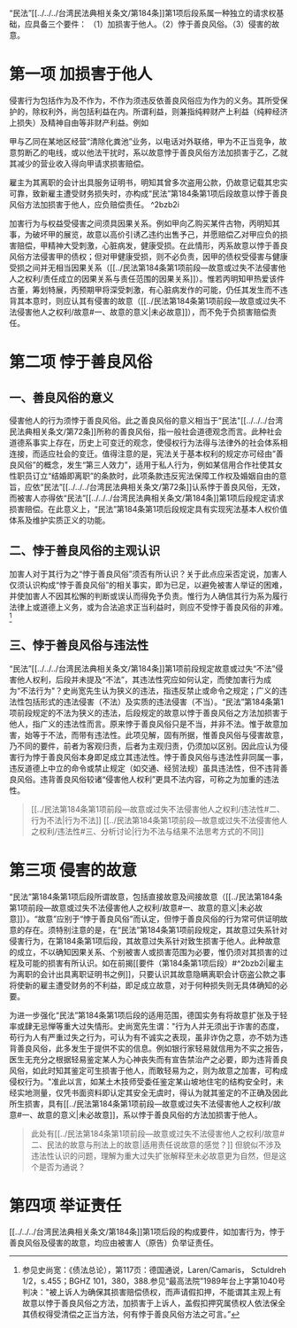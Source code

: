 “民法”[[../../../台湾民法典相关条文/第184条]]第1项后段系属一种独立的请求权基础，应具备三个要件：
（1）加损害于他人。（2）悖于善良风俗。（3）侵害的故意。

# 第一项 加损害于他人

侵害行为包括作为及不作为，不作为须违反依善良风俗应为作为的义务。其所受保护的，除权利外，尚包括利益在内。所谓利益，则兼指纯粹财产上利益（纯粹经济上损失）及精神自由等非财产利益。例如

甲与乙同在某地区经营“清除化粪池”业务，以电话对外联络，甲为不正当竞争，故意剪断乙的电线，或以他法干扰时，系以故意悖于善良风俗方法加损害于乙，乙就其减少的营业收入得向甲请求损害赔偿。

雇主为其离职的会计出具服务证明书，明知其曾多次盗用公款，仍故意记载其忠实可靠，致新雇主遭受财务损失时，亦构成“民法”第184条第1项后段故意以悖于善良风俗方法加损害于他人，应负赔偿责任。 ^2bzb2i

加害行为与权益受侵害之间须具因果关系。例如甲向乙购买某件古物，丙明知其事，为破坏甲的展览，故意以高价引诱乙违约出售予己，并愿赔偿乙对甲应负的损害赔偿，甲精神大受刺激，心脏病发，健康受损。在此情形，丙系故意以悖于善良风俗方法侵害甲的债权；但对甲健康受损，则不必负责，因甲的债权受侵害与健康受损之间并无相当因果关系（[[../民法第184条第1项前段—故意或过失不法侵害他人之权利/责任成立的因果关系与责任范围的因果关系]]）。惟若丙明知甲热爱该件古董，筹划特展，丙预期甲将深受刺激，有心脏病发作的可能，仍任其发生而不违背其本意时，则应认其有侵害的故意（[[../民法第184条第1项前段—故意或过失不法侵害他人之权利/故意#一、故意的意义|未必故意]]），而不免于负损害赔偿责任。

# 第二项 悖于善良风俗

## 一、善良风俗的意义

侵害他人的行为须悖于善良风俗。此之善良风俗的意义相当于“民法"[[../../../台湾民法典相关条文/第72条]]所称的善良风俗，指一般社会道德观念而言。此种社会道德系事实上存在，历史上可变迁的观念，使侵权行为法得与法律外的社会体系相连接，而适应社会的变迁。值得注意的是，宪法关于基本权利的规定亦可经由”善良风俗”的概念，发生“第三人效力”，适用于私人行为，例如某信用合作社使其女性职员订立“结婚即离职”的条款时，此项条款违反宪法保障工作权及婚姻自由的意旨，应依“民法”[[../../../台湾民法典相关条文/第72条]]认系悖于善良风俗，无效，而被害人亦得依“民法”[[../../../台湾民法典相关条文/第184条]]第1项后段规定请求损害赔偿。在此意义上，“民法”第184条第1项后段规定具有实现宪法基本人权价值体系及维护实质正义的功能。

## 二、悖于善良风俗的主观认识

加害人对于其行为之“悖于善良风俗”须否有所认识？关于此点应采否定说，加害人仅须认识构成“悖于善良风俗”的相关事实，即为已足，以避免被害人举证的困难，并使加害人不因其松懈的判断或误认而得免予负责。惟行为人确信其行为系为履行法律上或道德上义务，或为合法追求正当利益时，则应不受悖于善良风俗的非难。[^1]

[^1]:参见史尚宽：《债法总论），第117页：德国通说，Laren/Camaris， Sctuldreh 1/2，s.455；BGHZ 101，380，388.参见“最高法院”1989年台上字第1040号判决："被上诉人为确保其损害赔偿债权，而声请假扣押，不能谓其主观上有故意以悖于善良风俗之方法，加损害于上诉人，盖假扣押究属债权人依法保全其债权得受清偿之正当方法，何有悖于善良风俗方法之可言。”

## 三、悖于善良风俗与违法性

“民法”[[../../../台湾民法典相关条文/第184条]]第1项前段规定故意或过失“不法”侵害他人权利，后段并未提及“不法”，其违法性究应如何认定，而使加害行为成为“不法行为"？史尚宽先生认为狭义的违法，指违反禁止或命令之规定；广义的违法性包括形式的违法侵害（不法）及实质的违法侵害（不当）。“民法”第184条第1项前段规定的不法为狭义的违法，后段规定的故意以悖于善良风俗之方法加损害于他人，指广义的违法性而言。原来悖于善良风俗只是不当，并非不法。惟于故意加害，始等于不法，而带有违法性。此项见解，固有所据，惟善良风俗与侵害故意，乃不同的要件，前者为客观归责，后者为主观归责，仍须加以区别。因此应认为侵害行为悖于善良风俗本身即足成立其违法性。悖于善良风俗与违法性非同属一事，违反道德上中立的命令或禁止规定（如交通、经贸法规）虽具违法性，但不违背善良风俗。违背善良风俗较诸“侵害他人权利”更具不法内容，可称之为加重的违法性。
>[[../民法第184条第1项前段—故意或过失不法侵害他人之权利/违法性#二、行为不法|行为不法]] [[../民法第184条第1项前段—故意或过失不法侵害他人之权利/违法性#三、分析讨论|行为不法与结果不法思考方式的不同]]

# 第三项 侵害的故意

“民法”第184条第1项后段所谓故意，包括直接故意及间接故意（[[../民法第184条第1项前段—故意或过失不法侵害他人之权利/故意#一、故意的意义|未必故意]]）。“故意”应别于“悖于善良风俗”而认定，但悖于善良风俗的行为常可供证明故意的存在。须特别注意的是，在“民法”第184条第1项前段规定，其故意过失系针对侵害行为，在第184条第1项后段，其故意过失系针对致生损害于他人。此种故意的成立，不以确知因果关系、个别被害人或损害范围为必要，惟仍须对其损害的过程及可能的损害有所认识。如在前揭[[要件（第184条第1项后段）#^2bzb2i|雇主为离职的会计出具离职证明书之例]]，只要认识其故意隐瞒离职会计窃盗公款之事将使新的雇主遭受财务的不利益，即足成立故意，对于何种损失则无具体确知的必要。

为进一步强化“民法”第184条第1项后段的适用范围，德国实务有将故意扩张及于轻率或肆无忌惮等重大过失情形。史尚宽先生谓："行为人并无须出于诈害的态度，苟行为人有严重过失之行为，可认为有不诚实之表现，虽非诈伪之意，亦不妨为违背善良风俗，此多发生于提供不实的信息。例如银行家轻易就信用为不实之报告，医生无充分之根据轻易鉴定某人为心神丧失而有宣告禁治产之必要，即为违背善良风俗，如此时知其鉴定可生损害于他人，而敢轻易为之，则为故意之加害，可构成侵权行为。"准此以言，如某土木技师受委任鉴定某山坡地住宅的结构安全时，未经实地测量，仅凭书面资料即认定其安全无虞时，得认为就其鉴定的不正确及因此所生损害，具有[[../民法第184条第1项前段—故意或过失不法侵害他人之权利/故意#一、故意的意义|未必故意]]，系以悖于善良风俗的方法加损害于他人。
>此处有[[../民法第184条第1项前段—故意或过失不法侵害他人之权利/故意#二、民法的故意与刑法上的故意|适用责任说故意的感觉？]] 但貌似不涉及违法性认识的问题，理解为重大过失扩张解释至未必故意更为自然，但是这个是否为通说？ 

# 第四项 举证责任

[[../../../台湾民法典相关条文/第184条]]第1项后段的构成要件，如加害行为，悖于善良风俗及侵害的故意，均应由被害人（原告）负举证责任。







